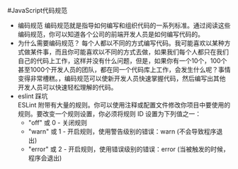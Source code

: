 #JavaScript代码规范
+ 编码规范
    编码规范就是指导如何编写和组织代码的一系列标准。通过阅读这些编码规范，你可以知道各个公司的前端开发人员是如何编写代码的。
+ 为什么需要编码规范？
    每个人都以不同的方式编写代码。我可能喜欢以某种方式做某件事，而且你可能喜欢以不同的方式去做，如果我们每个人都只在我们自己的代码上工作，这样并没有什么问题，但是，如果你有一个10个，100个甚至1000个开发人员的团队，都在同一个代码库上工作，会发生什么呢？事情变得非常槽糕。，编码规范可以使新开发人员快速掌握代码，然后编写出其他开发人员可以快速轻松理解的代码。
+ eslint 踩坑  
   ESLint 附带有大量的规则。你可以使用注释或配置文件修改你项目中要使用的规则。要改变一个规则设置，你必须将规则 ID 设置为下列值之一：
    + "off" 或 0 - 关闭规则
    + "warn" 或 1 - 开启规则，使用警告级别的错误：warn (不会导致程序退出)
    + "error" 或 2 - 开启规则，使用错误级别的错误：error (当被触发的时候，程序会退出)

